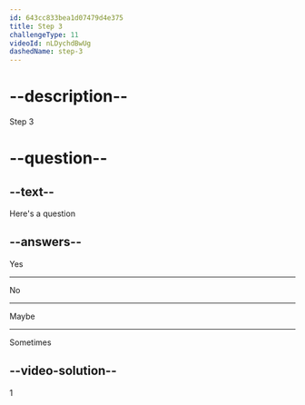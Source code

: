 ```yaml
---
id: 643cc833bea1d07479d4e375
title: Step 3
challengeType: 11
videoId: nLDychdBwUg
dashedName: step-3
---
```


# --description--

Step 3

# --question--

## --text--

Here's a question

## --answers--

Yes

---

No

---

Maybe

---

Sometimes

## --video-solution--

1

